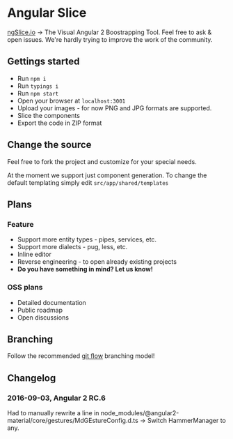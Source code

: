# Angular Slice
[ngSlice.io](http://nglsice.io) -> The Visual Angular 2 Boostrapping Tool.
Feel free to ask & open issues. We're hardly trying to improve the work of the community.

## Gettings started

 - Run `npm i`
 - Run `typings i`
 - Run `npm start`
 - Open your browser at `localhost:3001`
 - Upload your images - for now PNG and JPG formats are supported.
 - Slice the components
 - Export the code in ZIP format
 
## Change the source
 Feel free to fork the project and customize for your special needs.
 
 At the moment we support just component generation. 
 To change the default templating simply edit `src/app/shared/templates`
 
 
## Plans
### Feature
 - Support more entity types - pipes, services, etc.
 - Support more dialects - pug, less, etc.
 - Inline editor
 - Reverse engineering - to open already existing projects
 - **Do you have something in mind? Let us know!**

### OSS plans
 - Detailed documentation
 - Public roadmap
 - Open discussions

## Branching

  Follow the recommended [git flow](http://nvie.com/posts/a-successful-git-branching-model/) branching model!
  
## Changelog
  
### 2016-09-03, Angular 2 RC.6
  Had to manually rewrite a line in node_modules/@angular2-material/core/gestures/MdGEstureConfig.d.ts ->
  Switch HammerManager to any.
